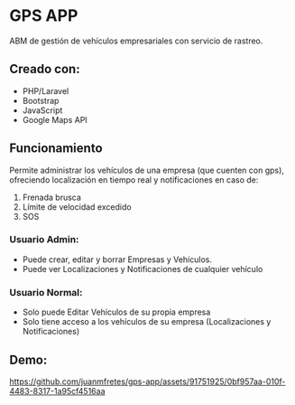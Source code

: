 # GPS APP

ABM de gestión de vehículos empresariales con servicio de rastreo.

## Creado con:
- PHP/Laravel
- Bootstrap
- JavaScript
- Google Maps API

## Funcionamiento

Permite administrar los vehículos de una empresa (que cuenten con gps), ofreciendo localización en tiempo real y notificaciones en caso de:
1. Frenada brusca
2. Límite de velocidad excedido
3. SOS

### Usuario Admin:
- Puede crear, editar y borrar Empresas y Vehículos.
- Puede ver Localizaciones y Notificaciones de cualquier vehículo

### Usuario Normal:
- Solo puede Editar Vehículos de su propia empresa
- Solo tiene acceso a los vehículos de su empresa (Localizaciones y Notificaciones)

## Demo:



https://github.com/juanmfretes/gps-app/assets/91751925/0bf957aa-010f-4483-8317-1a95cf4516aa

